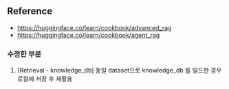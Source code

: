 
## Reference
* https://huggingface.co/learn/cookbook/advanced_rag
* https://huggingface.co/learn/cookbook/agent_rag

### 수정한 부분
1. [Retrieval - knowledge_db] 동일 dataset으로 knowledge_db 를 빌드한 경우 로컬에 저장 후 재활용
